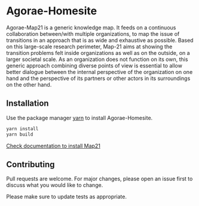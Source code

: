 # Agorae-Homesite

Agorae-Map21 is a generic knowledge map. It feeds on a continuous collaboration between/with multiple organizations, to map the issue of transitions in an approach that is as wide and exhaustive as possible. Based on this large-scale research perimeter, Map-21 aims at showing the transition problems felt inside organizations as well as on the outside, on a larger societal scale. As an organization does not function on its own, this generic approach combining diverse points of view is essential to allow better dialogue between the internal perspective of the organization on one hand and the perspective of its partners or other actors in its surroundings on the other hand.

## Installation

Use the package manager [yarn](https://yarnpkg.com/) to install Agorae-Homesite.

```bash
yarn install
yarn build
```
[Check documentation to install Map21](https://github.com/cahier/Agorae-Map21/wiki/095-installation-of-Map21) 


## Contributing
Pull requests are welcome. For major changes, please open an issue first to discuss what you would like to change.

Please make sure to update tests as appropriate.
